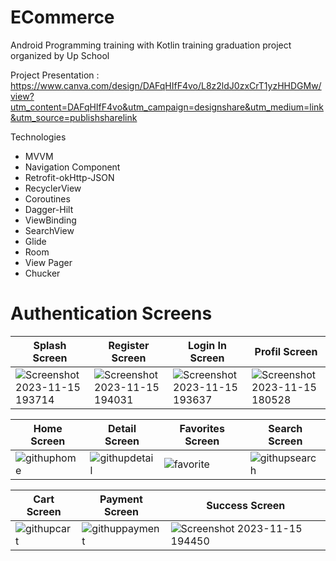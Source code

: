 # ECommerce

Android Programming training with Kotlin training graduation project organized by Up School

Project Presentation : https://www.canva.com/design/DAFqHIfF4vo/L8z2ldJ0zxCrT1yzHHDGMw/view?utm_content=DAFqHIfF4vo&utm_campaign=designshare&utm_medium=link&utm_source=publishsharelink

Technologies

- MVVM
- Navigation Component
- Retrofit-okHttp-JSON
- RecyclerView
- Coroutines
- Dagger-Hilt
- ViewBinding
- SearchView
- Glide
- Room
- View Pager
- Chucker

# Authentication Screens
| Splash Screen             | Register Screen           | Login In Screen           | Profil Screen             |
| ------------------------- | ------------------------- | ------------------------- | ------------------------- |
|![Screenshot 2023-11-15 193714](https://github.com/NazlicanTerliksiz/ECommerce/assets/103425386/cea8731d-67da-4100-a3ac-1980c6827018)|![Screenshot 2023-11-15 194031](https://github.com/NazlicanTerliksiz/ECommerce/assets/103425386/f538e50d-c24b-4710-b1b0-1d1fcf63a88c)|![Screenshot 2023-11-15 193637](https://github.com/NazlicanTerliksiz/ECommerce/assets/103425386/cf33c14b-3653-4e6e-a606-113a4e684326)|![Screenshot 2023-11-15 180528](https://github.com/NazlicanTerliksiz/ECommerce/assets/103425386/6ddc67ea-9caf-4fb8-b848-2734ba484f2e)

| Home Screen               | Detail Screen              |Favorites Screen          | Search Screen             |        
| ------------------------- | ------------------------- | ------------------------- | ------------------------- | 
|![githuphome](https://github.com/NazlicanTerliksiz/ECommerce/assets/103425386/9d04dd06-11cf-4ae6-aef8-a103399c6c61)|![githupdetail](https://github.com/NazlicanTerliksiz/ECommerce/assets/103425386/48570c2a-ca7f-4070-b738-d14369fab268)|![favorite](https://github.com/NazlicanTerliksiz/ECommerce/assets/103425386/a432624d-75b2-41e7-99b8-5a3f8e6771c2)|![githupsearch](https://github.com/NazlicanTerliksiz/ECommerce/assets/103425386/eb021671-6778-47fd-b614-7a9e481555ed)|

| Cart Screen               | Payment Screen             | Success  Screen          |
| ------------------------- | ------------------------- | ------------------------- |  
|![githupcart](https://github.com/NazlicanTerliksiz/ECommerce/assets/103425386/39a72c78-3116-442d-9bf7-be83e34bbedd)|![githuppayment](https://github.com/NazlicanTerliksiz/ECommerce/assets/103425386/c8f6d3a2-b593-4f9c-93f4-1f735473c6e5)|![Screenshot 2023-11-15 194450](https://github.com/NazlicanTerliksiz/ECommerce/assets/103425386/eac2cbb3-77fe-4cf9-b885-d7b0fc13b4f1)


